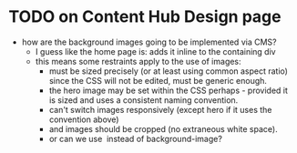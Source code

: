# TODO on Content Hub Design page

- how are the background images going to be implemented via CMS?
	- I guess like the home page is: adds it inline to the containing div
	- this means some restraints apply to the use of images:
		- must be sized precisely (or at least using common aspect ratio) since the CSS will not be edited, must be generic enough.
		- the hero image may be set within the CSS perhaps - provided it is sized and uses a consistent naming convention.
		- can't switch images responsively (except hero if it uses the convention above)
		- and images should be cropped (no extraneous white space).
		- or can we use <img> instead of background-image?
